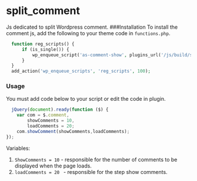 # split_comment
Js dedicated to split Wordpress comment. 
###Installation
To install the comment js, add the following to your theme code in ```functions.php```.
```php 
  function reg_scripts() {
      if (is_single()) {
          wp_enqueue_script('as-comment-show', plugins_url('/js/build/split-comment.min.js', __FILE__), array(), '1.0', true);
      }
  }
  add_action('wp_enqueue_scripts', 'reg_scripts', 100);
```
### Usage
You must add code below to your script or edit the code in plugin.
```javascript
  jQuery(document).ready(function ($) {
    var com = $.comment,
        showComments = 10,
        loadComments = 20;
    com.showComment(showComments,loadComments);
});
```
Variables: 
 1. ```ShowComments = 10``` - responsible for the number of comments to be displayed when the page loads. 
 2. ```loadComments = 20 ``` - responsible for the step show comments.
